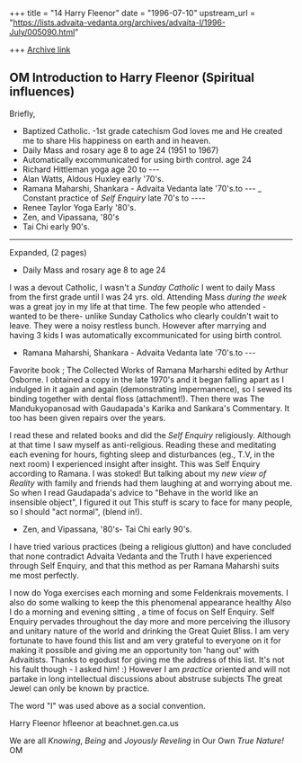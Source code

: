 +++
title = "14 Harry Fleenor"
date = "1996-07-10"
upstream_url = "https://lists.advaita-vedanta.org/archives/advaita-l/1996-July/005090.html"

+++
[Archive link](https://lists.advaita-vedanta.org/archives/advaita-l/1996-July/005090.html)

OM
Introduction to Harry Fleenor (Spiritual influences)
---------------------
Briefly,
- Baptized Catholic.
-1st grade catechism God loves me and He created me to share His
happiness on earth and in heaven.
- Daily Mass and rosary age 8 to age 24 (1951 to 1967)
- Automatically excommunicated for using birth control. age 24
- Richard Hittleman yoga age 20 to ---
- Alan Watts, Aldous Huxley   early '70's.
- Ramana Maharshi, Shankara - Advaita Vedanta late '70's.to ---
_ Constant practice of *Self Enquiry* late 70's to ----
- Renee Taylor Yoga  Early '80's.
- Zen, and  Vipassana, '80's
- Tai Chi  early 90's.
-------------------------
Expanded, (2 pages)

  - Daily Mass and rosary age 8 to age 24

I was a devout Catholic, I wasn't a *Sunday Catholic* I went to daily
Mass from the first grade until I was 24 yrs. old.
Attending Mass *during the week* was a great
joy in my life at that time. The few people who attended - wanted
to be there- unlike Sunday Catholics who clearly couldn't wait to
leave. They were a noisy restless bunch. However after marrying
and having 3 kids I was automatically excommunicated for using birth
control.

  - Ramana Maharshi, Shankara - Advaita Vedanta late '70's.to ---

Favorite book ; The Collected Works of Ramana Marharshi edited
by Arthur Osborne. I obtained a copy in the late 1970's and it began
falling apart as I indulged in it again and again (demonstrating
impermanence), so I sewed its binding together with dental floss
(attachment!).
Then there was The Mandukyopanosad with Gaudapada's Karika and
Sankara's Commentary. It too has been given repairs over the years.

I read these and related books and did the *Self Enquiry* religiously.
Although at that time I saw myself as anti-religious.
Reading these and meditating each evening for hours, fighting sleep and
disturbances (eg., T.V, in the next room) I experienced insight after
insight. This was Self Enquiry according to Ramana. I was stoked!
But talking about my *new view of Reality* with family and friends
had them laughing at and worrying about me. So when I read Gaudapada's
advice to "Behave in the world like an insensible object", I figured it
out This stuff is scary to face for many people, so I should "act
normal", (blend in!).

 - Zen, and  Vipassana, '80's- Tai Chi  early 90's.

I have tried various practices (being a religious glutton) and have
concluded that none contradict Advaita Vedanta and the Truth I have
experienced through Self Enquiry, and that this method as per Ramana
Maharshi suits me most perfectly.

I now do Yoga exercises each morning and some Feldenkrais movements.
I also do some walking to keep the this phenomenal appearance healthy
Also I do a morning and evening sitting , a time of focus on Self Enquiry.
Self Enquiry pervades throughout the day more and more perceiving
the illusory and unitary nature of the world and drinking the Great
Quiet Bliss.
I am very fortunate to have found this list and am very grateful to
everyone on it for making it possible and giving me an opportunity
ton 'hang out' with Advaitists. Thanks to egodust for giving me the
address of this list. It's not his fault though - I asked him! :) However
I am *practice* oriented and will not partake in long intellectual
discussions about abstruse subjects The great Jewel can only be
known by practice.

The word "I" was used above as a social convention.

Harry Fleenor  hfleenor at beachnet.gen.ca.us

We are all *Knowing*, *Being* and *Joyously Reveling*
in Our Own *True Nature!*
OM

